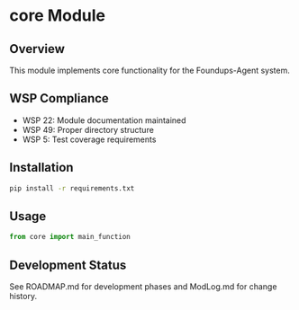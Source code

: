 # core Module

## Overview
This module implements core functionality for the Foundups-Agent system.

## WSP Compliance
- WSP 22: Module documentation maintained
- WSP 49: Proper directory structure
- WSP 5: Test coverage requirements

## Installation
```bash
pip install -r requirements.txt
```

## Usage
```python
from core import main_function
```

## Development Status
See ROADMAP.md for development phases and ModLog.md for change history.
